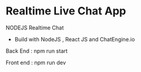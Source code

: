# Realtime Live Chat App
NODEJS Realtime Chat
- Build with NodeJS , React JS and ChatEngine.io

Back End : npm run start

Front end : npm run dev

